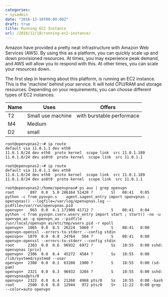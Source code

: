 ```yaml
---
categories:
- sysadmin
date: "2016-12-10T00:00:00Z"
draft: true
title: Running EC2 Instance
url: /2016/12/10/running-ec2-instance/
---
```


Amazon have provided a pretty neat infrastructure with Amazon Web Services (AWS). By using this as a platform, you can quickly scale up and down provisioned resources. At times, you may experience peak demand, and AWS will allow you to respond with this. At other times, you can scale your resources down.

The first step in learning about this platform, is running an EC2 instance. This is the 'machine' behind your service. It will hold CPU/RAM and storage resources. Depending on your requirements, you can choose different types of EC2 instances.



Name  | Uses              | Offers                   
------|-------------------|--------------------------  
 T2   | Small use machine | with burstable performace 
 M4   | Medium            |                          
 D2   | small 		  |

    root@openvpnas2:~# ip route
    default via 11.0.1.1 dev eth0 
    11.0.1.0/24 dev eth0  proto kernel  scope link  src 11.0.1.189 
    11.0.1.0/24 dev as0t0  proto kernel  scope link  src 11.0.1.1

    root@openvpnas2:~# ip route
    default via 11.0.1.1 dev eth0 
    11.0.1.0/24 dev eth0  proto kernel  scope link  src 11.0.1.189 
    11.0.1.0/24 dev as0t0  proto kernel  scope link  src 11.0.1.1

    root@openvpnas2:/home/openvpnas# ps aux | grep openvpn
    root       897  0.0  5.0 286164 51428 ?        Sl   08:41   0:05 python -c from pyovpn.s    agent.sagent_entry import openvpnas ; openvpnas() --logfile=/var/log/openvpnas.log --pidfile=/var/run/openvpnas.pid
    openvpn+   963  0.0  4.1 171900 41712 ?        S    08:41   0:04 python -c from pyovpn.cserv.wserv_entry import start ; start() -no -u openvpn_as -g openvpn_as --pidfile /usr/local/openvpn_as/etc/tmp/wserv.pid -r epoll
    openvpn+  1065  0.0  0.5  26224  5860 ?        S    08:41   0:00 openvpn-openssl --errors-to-stderr --config stdin
    openvpn+  1079  0.0  0.0  24764   564 ?        S    08:41   0:00 openvpn-openssl --errors-to-stderr --config stdin
    root      2303  0.0  0.6  96932  6972 ?        Ss   10:55   0:00 sshd: openvpnas [priv]
    openvpn+  2306  0.0  0.4  45272  4584 ?        Ss   10:55   0:00 /lib/systemd/systemd --user
    openvpn+  2308  0.0  0.1  63208  1900 ?        S    10:55   0:00 (sd-pam)
    openvpn+  2321  0.0  0.3  96932  3204 ?        S    10:55   0:00 sshd: openvpnas@pts/0
    openvpn+  2322  0.0  0.4  21268  4968 pts/0    Ss   10:55   0:00 -bash
    root      2500  0.0  0.0  12944   972 pts/0    S+   11:22   0:00 grep --color=auto openvpn
